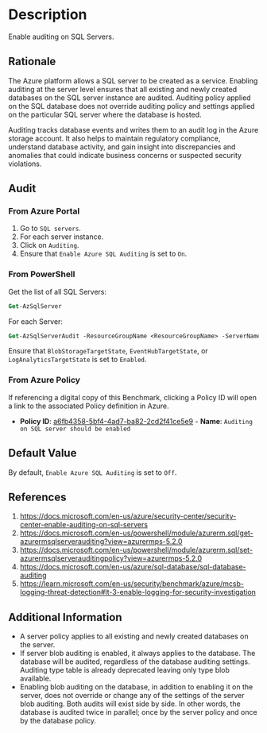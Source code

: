 # Description

Enable auditing on SQL Servers.

## Rationale

The Azure platform allows a SQL server to be created as a service. Enabling auditing at the server level ensures that all existing and newly created databases on the SQL server instance are audited. Auditing policy applied on the SQL database does not override auditing policy and settings applied on the particular SQL server where the database is hosted.

Auditing tracks database events and writes them to an audit log in the Azure storage account. It also helps to maintain regulatory compliance, understand database activity, and gain insight into discrepancies and anomalies that could indicate business concerns or suspected security violations.

## Audit

### From Azure Portal

1. Go to `SQL servers`.
2. For each server instance.
3. Click on `Auditing`.
4. Ensure that `Enable Azure SQL Auditing` is set to `On`.

### From PowerShell

Get the list of all SQL Servers:

```ps
Get-AzSqlServer
```

For each Server:

```ps
Get-AzSqlServerAudit -ResourceGroupName <ResourceGroupName> -ServerName <SQLServerName>
```

Ensure that `BlobStorageTargetState`, `EventHubTargetState`, or `LogAnalyticsTargetState` is set to `Enabled`.

### From Azure Policy

If referencing a digital copy of this Benchmark, clicking a Policy ID will open a link to the associated Policy definition in Azure.

- **Policy ID**: [a6fb4358-5bf4-4ad7-ba82-2cd2f41ce5e9](https://portal.azure.com/#view/Microsoft_Azure_Policy/PolicyDetailBlade/definitionId/%2Fproviders%2FMicrosoft.Authorization%2FpolicyDefinitions%2Fa6fb4358-5bf4-4ad7-ba82-2cd2f41ce5e9) - **Name**: `Auditing on SQL server should be enabled`

## Default Value

By default, `Enable Azure SQL Auditing` is set to `Off`.

## References

1. <https://docs.microsoft.com/en-us/azure/security-center/security-center-enable-auditing-on-sql-servers>
2. <https://docs.microsoft.com/en-us/powershell/module/azurerm.sql/get-azurermsqlserverauditing?view=azurermps-5.2.0>
3. <https://docs.microsoft.com/en-us/powershell/module/azurerm.sql/set-azurermsqlserverauditingpolicy?view=azurermps-5.2.0>
4. <https://docs.microsoft.com/en-us/azure/sql-database/sql-database-auditing>
5. <https://learn.microsoft.com/en-us/security/benchmark/azure/mcsb-logging-threat-detection#lt-3-enable-logging-for-security-investigation>

## Additional Information

- A server policy applies to all existing and newly created databases on the server.
- If server blob auditing is enabled, it always applies to the database. The database will be audited, regardless of the database auditing settings. Auditing type table is already deprecated leaving only type blob available.
- Enabling blob auditing on the database, in addition to enabling it on the server, does not override or change any of the settings of the server blob auditing. Both audits will exist side by side. In other words, the database is audited twice in parallel; once by the server policy and once by the database policy.
